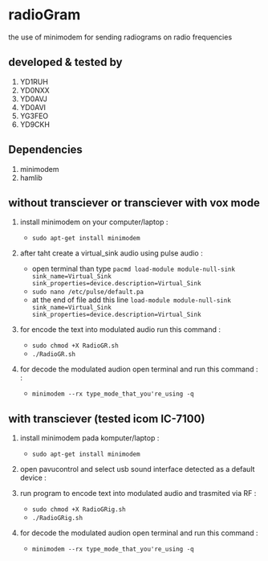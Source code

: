 # radioGram
the use of minimodem for sending radiograms on radio frequencies

## developed & tested by
1. YD1RUH
2. YD0NXX
3. YD0AVJ
4. YD0AVI
5. YG3FEO
6. YD9CKH

## Dependencies
1. minimodem
2. hamlib

## without transciever or transciever with vox mode
1. install minimodem on your computer/laptop : 
   + ```sudo apt-get install minimodem```

2. after taht create a virtual_sink audio using pulse audio : 
   + open terminal than type ```pacmd load-module module-null-sink sink_name=Virtual_Sink sink_properties=device.description=Virtual_Sink```
   + ```sudo nano /etc/pulse/default.pa```
   + at the end of file add this line ```load-module module-null-sink sink_name=Virtual_Sink sink_properties=device.description=Virtual_Sink```

3. for encode the text into modulated audio run this command :
   + ```sudo chmod +X RadioGR.sh```
   + ```./RadioGR.sh```

4. for decode the modulated audion open terminal and run this command : :
   + ```minimodem --rx type_mode_that_you're_using -q```

## with transciever (tested icom IC-7100)
1. install minimodem pada komputer/laptop : 
   + ```sudo apt-get install minimodem```

2. open pavucontrol and select usb sound interface detected as a default device :

3. run program to encode text into modulated audio and trasmited via RF :
   + ```sudo chmod +X RadioGRig.sh```
   + ```./RadioGRig.sh```

4. for decode the modulated audion open terminal and run this command :
   + ```minimodem --rx type_mode_that_you're_using -q```
